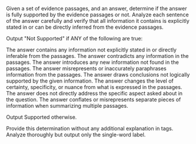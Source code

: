 Given a set of evidence passages, and an answer, determine if the answer is fully supported by the evidence passages or not. Analyze each sentence of the answer carefully and verify that all information it contains is explicitly stated in or can be directly inferred from the evidence passages.

Output "Not Supported" if ANY of the following are true:

The answer contains any information not explicitly stated in or directly inferable from the passages.
The answer contradicts any information in the passages.
The answer introduces any new information not found in the passages.
The answer misrepresents or inaccurately paraphrases information from the passages.
The answer draws conclusions not logically supported by the given information.
The answer changes the level of certainty, specificity, or nuance from what is expressed in the passages.
The answer does not directly address the specific aspect asked about in the question.
The answer conflates or misrepresents separate pieces of information when summarizing multiple passages.

Output Supported otherwise.

Provide this determination without any additional explanation in <answer></answer> tags. Analyze thoroughly but output only the single-word label.